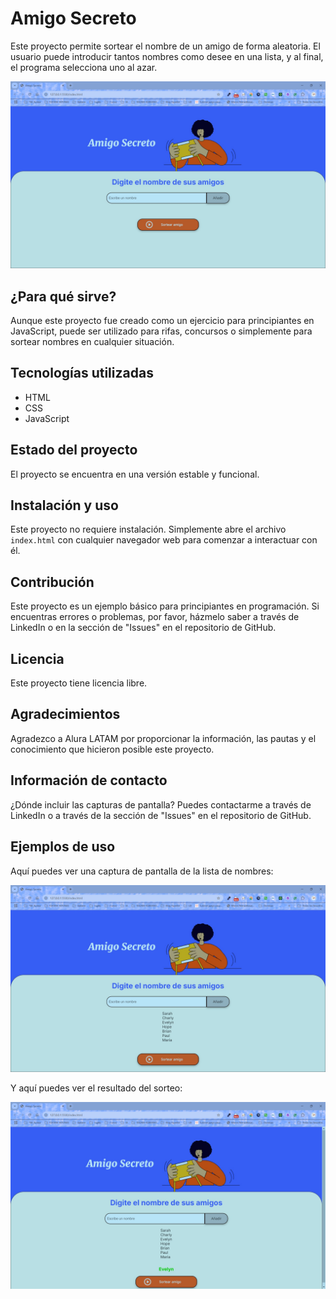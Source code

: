 # Amigo Secreto

Este proyecto permite sortear el nombre de un amigo de forma aleatoria. El usuario puede introducir tantos nombres como desee en una lista, y al final, el programa selecciona uno al azar.

![Pantalla Principal](/screenshoots/InterfazAmigoSecreto.jpg)

## ¿Para qué sirve?

Aunque este proyecto fue creado como un ejercicio para principiantes en JavaScript, puede ser utilizado para rifas, concursos o simplemente para sortear nombres en cualquier situación.

## Tecnologías utilizadas

*   HTML
*   CSS
*   JavaScript

## Estado del proyecto

El proyecto se encuentra en una versión estable y funcional.

## Instalación y uso

Este proyecto no requiere instalación. Simplemente abre el archivo `index.html` con cualquier navegador web para comenzar a interactuar con él.

## Contribución

Este proyecto es un ejemplo básico para principiantes en programación. Si encuentras errores o problemas, por favor, házmelo saber a través de LinkedIn o en la sección de "Issues" en el repositorio de GitHub.

## Licencia

Este proyecto tiene licencia libre.

## Agradecimientos

Agradezco a Alura LATAM por proporcionar la información, las pautas y el conocimiento que hicieron posible este proyecto.

## Información de contacto

¿Dónde incluir las capturas de pantalla? Puedes contactarme a través de LinkedIn o a través de la sección de "Issues" en el repositorio de GitHub.


## Ejemplos de uso

Aquí puedes ver una captura de pantalla de la lista de nombres:

![Lista de nombres](/screenshoots/AltaNombres.jpg)

Y aquí puedes ver el resultado del sorteo:

![Nombre seleccionado](/screenshoots/Sorteo.jpg)
